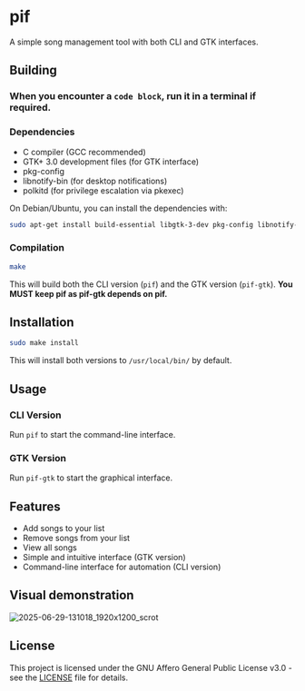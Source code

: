 # pif

A simple song management tool with both CLI and GTK interfaces.

## Building

### When you encounter a `code block`, run it in a terminal if required.

### Dependencies

- C compiler (GCC recommended)
- GTK+ 3.0 development files (for GTK interface)
- pkg-config
- libnotify-bin (for desktop notifications)
- polkitd (for privilege escalation via pkexec)

On Debian/Ubuntu, you can install the dependencies with:
```bash
sudo apt-get install build-essential libgtk-3-dev pkg-config libnotify-bin polkitd
```

### Compilation

```bash
make
```

This will build both the CLI version (`pif`) and the GTK version (`pif-gtk`).
**You MUST keep pif as pif-gtk depends on pif.**

## Installation

```bash
sudo make install
```

This will install both versions to `/usr/local/bin/` by default.

## Usage

### CLI Version

Run `pif` to start the command-line interface.

### GTK Version

Run `pif-gtk` to start the graphical interface.

## Features

- Add songs to your list
- Remove songs from your list
- View all songs
- Simple and intuitive interface (GTK version)
- Command-line interface for automation (CLI version)

## Visual demonstration
![2025-06-29-131018_1920x1200_scrot](https://github.com/user-attachments/assets/bc2bc5dd-75f1-4868-9f3d-675407968827)


## License

This project is licensed under the GNU Affero General Public License v3.0 - see the [LICENSE](LICENSE) file for details.
